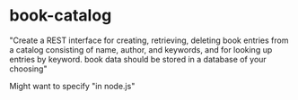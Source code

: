 # book-catalog

"Create a REST interface for creating, retrieving, deleting book entries from a catalog consisting of name, author, and keywords, and for looking up entries by keyword. book data should be stored in a database of your choosing"

Might want to specify "in node.js"